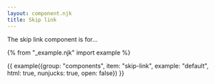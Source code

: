 ```yaml
---
layout: component.njk
title: Skip link
---
```


The skip link component is for...

{% from "_example.njk" import example %}

{{ example({group: "components", item: "skip-link", example: "default", html: true, nunjucks: true, open: false}) }}

